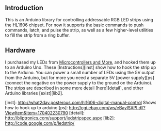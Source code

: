 Introduction
------------

This is an Arduino library for controlling addressable RGB LED strips using the HL1606 chipset.  For now it supports the basic commands to push commands, latch, and pulse the strip, as well as a few higher-level utilities to fill the strip from a ring buffer.

Hardware
--------

I purchased my LEDs from [Microcontrollers and More][mc], and hooked them up to an Arduino Uno.  These [Instructions][inst] show how to hook the strip up to the Arduino.  You can power a small number of LEDs using the 5V output from the Arduino, but for more you need a separate 5V [power supply][ps] (connect the negative on the power supply to the ground on the Arduino).  The strips are described in some more detail [here][detail], and other Arduino libraries [exist][lib2].

[mc]: http://microcontrollersandmore.com/LEDs-amp-RGB-LED-Strips/RGB-LED-Strips-c13/
[inst]: http://what2day.posterous.com/hl1606-digital-manual-control Shows how to hook up to arduino
[ps]: http://cgi.ebay.com/ws/eBayISAPI.dll?ViewItem&item=170402230790
[detail]: http://bliptronics.com/support/ledstripspec.aspx
[lib2]: http://code.google.com/p/ledstrip/






